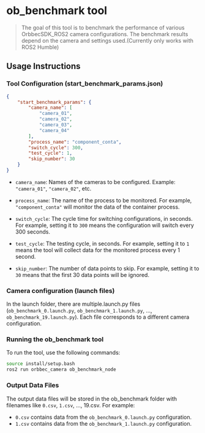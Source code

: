 # ob_benchmark tool

> The goal of this tool is to benchmark the performance of various OrbbecSDK_ROS2 camera configurations. The benchmark results depend on the camera and settings used.(Currently only works with ROS2 Humble)

## Usage Instructions

### Tool Configuration (start_benchmark_params.json)

```json
{
    "start_benchmark_params": {
        "camera_name": [
            "camera_01",
            "camera_02",
            "camera_03",
            "camera_04"
        ],
        "process_name": "component_conta",
        "switch_cycle": 300,
        "test_cycle": 1,
        "skip_number": 30
    }
}

```

* `camera_name`: Names of the cameras to be configured. Example: `"camera_01"`, `"camera_02"`, etc.
* `process_name`: The name of the process to be monitored. For example, `"component_conta"` will monitor the data of the container process.

* `switch_cycle`: The cycle time for switching configurations, in seconds. For example, setting it to `300` means the configuration will switch every 300 seconds.
* `test_cycle`: The testing cycle, in seconds. For example, setting it to `1` means the tool will collect data for the monitored process every 1 second.

* `skip_number`: The number of data points to skip. For example, setting it to `30` means that the first 30 data points will be ignored.

### Camera configuration (launch files)

In the launch folder, there are multiple\.launch.py files (`ob_benchmark_0.launch.py`, `ob_benchmark_1.launch.py`, ..., `ob_benchmark_19.launch.py`). Each file corresponds to a different camera configuration.

### Running the ob_benchmark tool

To run the tool, use the following commands:

```bash
source install/setup.bash
ros2 run orbbec_camera ob_benchmark_node
```

### Output Data Files

The output data files will be stored in the ob_benchmark folder with filenames like `0.csv`, `1.csv`, ..., 19.csv. For example:

* `0.csv` contains data from the `ob_benchmark_0.launch.py` configuration.
* `1.csv` contains data from the `ob_benchmark_1.launch.py` configuration.
